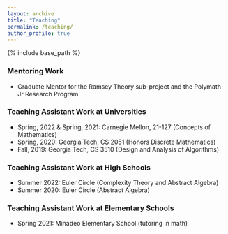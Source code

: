 ```yaml
---
layout: archive
title: "Teaching"
permalink: /teaching/
author_profile: true
---
```


{% include base_path %}

### Mentoring Work
* Graduate Mentor for the Ramsey Theory sub-project and the Polymath Jr Research Program

### Teaching Assistant Work at Universities
* Spring, 2022 & Spring, 2021: Carnegie Mellon, 21-127 (Concepts of Mathematics)
* Spring, 2020: Georgia Tech, CS 2051 (Honors Discrete Mathematics)
* Fall, 2019: Georgia Tech, CS 3510 (Design and Analysis of Algorithms)

### Teaching Assistant Work at High Schools
* Summer 2022: Euler Circle (Complexity Theory and Abstract Algebra)
* Summer 2020: Euler Circle (Abstract Algebra)

### Teaching Assistant Work at Elementary Schools
* Spring 2021: Minadeo Elementary School (tutoring in math)
